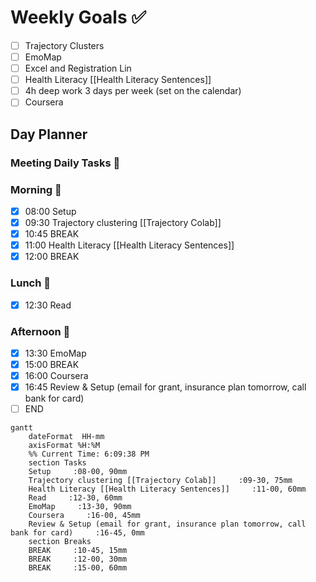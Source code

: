 # Weekly Goals ✅
  - [ ] Trajectory Clusters 
  - [ ] EmoMap
  - [ ] Excel and Registration Lin
  - [ ] Health Literacy [[Health Literacy Sentences]]
  - [ ] 4h deep work 3 days per week (set on the calendar)
  - [ ] Coursera

## Day Planner



### Meeting Daily Tasks 💚 


### Morning 🔨
- [x] 08:00 Setup
- [x] 09:30 Trajectory clustering [[Trajectory Colab]]
- [x] 10:45 BREAK
- [x] 11:00 Health Literacy [[Health Literacy Sentences]]
- [x] 12:00 BREAK
### Lunch 👀
- [x] 12:30 Read
### Afternoon 👻
- [x] 13:30 EmoMap
- [x] 15:00 BREAK
- [x] 16:00 Coursera
- [x] 16:45 Review & Setup (email for grant, insurance plan tomorrow, call bank for card)
- [ ] END

```mermaid
gantt
    dateFormat  HH-mm
    axisFormat %H:%M
    %% Current Time: 6:09:38 PM
    section Tasks
    Setup     :08-00, 90mm
    Trajectory clustering [[Trajectory Colab]]     :09-30, 75mm
    Health Literacy [[Health Literacy Sentences]]     :11-00, 60mm
    Read     :12-30, 60mm
    EmoMap     :13-30, 90mm
    Coursera     :16-00, 45mm
    Review & Setup (email for grant, insurance plan tomorrow, call bank for card)     :16-45, 0mm
    section Breaks
    BREAK     :10-45, 15mm
    BREAK     :12-00, 30mm
    BREAK     :15-00, 60mm
```

